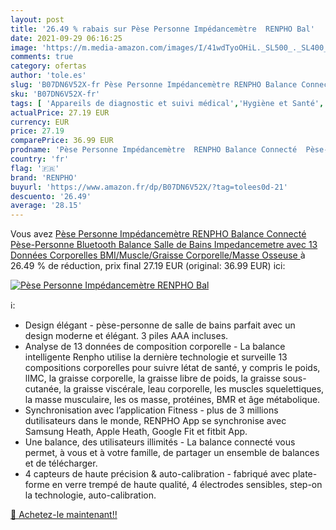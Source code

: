 ```yaml
---
layout: post
title: '26.49 % rabais sur Pèse Personne Impédancemètre  RENPHO Bal'
date: 2021-09-29 06:16:25
image: 'https://m.media-amazon.com/images/I/41wdTyoOHiL._SL500_._SL400_.jpg'
comments: true
category: ofertas
author: 'tole.es'
slug: 'B07DN6V52X-fr Pèse Personne Impédancemètre RENPHO Balance Connecté Pèse-...'
sku: 'B07DN6V52X-fr'
tags: [ 'Appareils de diagnostic et suivi médical','Hygiène et Santé','Matériel et fournitures médicales','Pèse-personne','Pèse-personne numériques','renpho', ]
actualPrice: 27.19 EUR
currency: EUR
price: 27.19
comparePrice: 36.99 EUR
prodname: 'Pèse Personne Impédancemètre  RENPHO Balance Connecté  Pèse-Personne Bluetooth  Balance Salle de Bains Impedancemetre avec 13 Données Corporelles  BMI/Muscle/Graisse Corporelle/Masse Osseuse '
country: 'fr'
flag: '🇫🇷'
brand: 'RENPHO'
buyurl: 'https://www.amazon.fr/dp/B07DN6V52X/?tag=tolees0d-21'
descuento: '26.49'
average: '28.15'
---
```


Vous avez [Pèse Personne Impédancemètre  RENPHO Balance Connecté  Pèse-Personne Bluetooth  Balance Salle de Bains Impedancemetre avec 13 Données Corporelles  BMI/Muscle/Graisse Corporelle/Masse Osseuse ](https://www.amazon.fr/dp/B07DN6V52X/?tag=tolees0d-21)  à  26.49 % de réduction, prix final  27.19 EUR (original: 36.99 EUR) ici:

[![Pèse Personne Impédancemètre  RENPHO Bal](https://m.media-amazon.com/images/I/41wdTyoOHiL._SL500_._SL400_.jpg)](https://www.amazon.fr/dp/B07DN6V52X/?tag=tolees0d-21)

ℹ️:

- Design élégant - pèse-personne de salle de bains parfait avec un design moderne et élégant. 3 piles AAA incluses.
- Analyse de 13 données de composition corporelle - La balance intelligente Renpho utilise la dernière technologie et surveille 13 compositions corporelles pour suivre létat de santé, y compris le poids, lIMC, la graisse corporelle, la graisse libre de poids, la graisse sous-cutanée, la graisse viscérale, leau corporelle, les muscles squelettiques, la masse musculaire, les os masse, protéines, BMR et âge métabolique.
- Synchronisation avec l’application Fitness - plus de 3 millions dutilisateurs dans le monde, RENPHO App se synchronise avec Samsung Heath, Apple Heath, Google Fit et fitbit App.
- Une balance, des utilisateurs illimités - La balance connecté vous permet, à vous et à votre famille, de partager un ensemble de balances et de télécharger.
- 4 capteurs de haute précision & auto-calibration - fabriqué avec plate-forme en verre trempé de haute qualité, 4 électrodes sensibles, step-on la technologie, auto-calibration.

[🛒 Achetez-le maintenant!!](https://www.amazon.fr/dp/B07DN6V52X/?tag=tolees0d-21)
